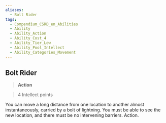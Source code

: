 ```yaml
---
aliases:
  - Bolt Rider
tags:
  - Compendium_CSRD_en_Abilities
  - Ability
  - Ability_Action
  - Ability_Cost_4
  - Ability_Tier_Low
  - Ability_Pool_Intellect
  - Ability_Categories_Movement
---
```

  
    
## Bolt Rider    
>**Action**    
>4 Intellect points  
    
You can move a long distance from one location to another almost instantaneously, carried by a bolt of lightning. You must be able to see the new location, and there must be no intervening barriers. Action.